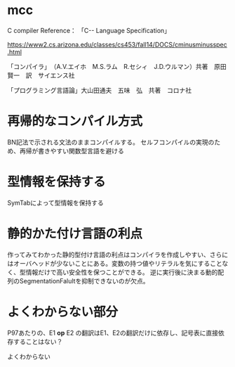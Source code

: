 # mcc
C compiler 
Reference：
「C-- Language Specification」

https://www2.cs.arizona.edu/classes/cs453/fall14/DOCS/cminusminusspec.html 

「コンパイラ」　（A.V.エイホ　M.S.ラム　R.セシィ　J.D.ウルマン）共著　原田賢一　訳　サイエンス社 

「プログラミング言語論」大山田通夫　五味　弘　共著　コロナ社 

# 再帰的なコンパイル方式
BN記法で示される文法のままコンパイルする。
セルフコンパイルの実現のため、再帰が書きやすい関数型言語を避ける

# 型情報を保持する 
SymTabによって型情報を保持する

# 静的かた付け言語の利点
作ってみてわかった静的型付け言語の利点はコンパイラを作成しやすい、さらにはオーバヘッドが少ないことにある。変数の持つ値やリテラルを気にすることなく、型情報だけで高い安全性を保つことができる。
逆に実行後に決まる動的配列のSegmentationFalultを抑制できないのが欠点。


# よくわからない部分
P97あたりの、E1 **op** E2 の翻訳はE1、E2の翻訳だけに依存し、記号表に直接依存することはない？

よくわからない
